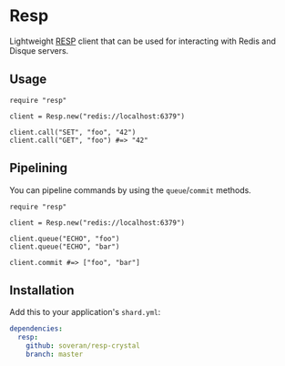 # Resp

Lightweight [RESP](http://redis.io/topics/protocol) client that
can be used for interacting with Redis and Disque servers.

## Usage

```crystal
require "resp"

client = Resp.new("redis://localhost:6379")

client.call("SET", "foo", "42")
client.call("GET", "foo") #=> "42"
```

## Pipelining

You can pipeline commands by using the `queue`/`commit` methods.

```crystal
require "resp"

client = Resp.new("redis://localhost:6379")

client.queue("ECHO", "foo")
client.queue("ECHO", "bar")

client.commit #=> ["foo", "bar"]
```

## Installation

Add this to your application's `shard.yml`:

```yaml
dependencies:
  resp:
    github: soveran/resp-crystal
    branch: master
```
